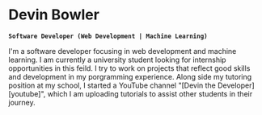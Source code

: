# Devin Bowler

**`Software Developer (Web Development | Machine Learning)`**

I'm a software developer focusing in web development and machine learning. I am currently a university student looking for internship opportunities in this feild. I try to work on projects that reflect good skills and development in my porgramming experience. Along side my tutoring position at my school, I started a YouTube channel "[Devin the Developer][youtube]", which I am uploading tutorials to assist other students in their journey.
